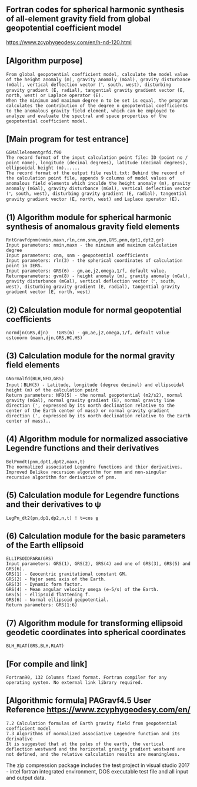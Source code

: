 ## Fortran codes for spherical harmonic synthesis of all-element gravity field from global geopotential coefficient model
https://www.zcyphygeodesy.com/en/h-nd-120.html
## [Algorithm purpose]
    From global geopotential coefficient model, calculate the model value of the height anomaly (m), gravity anomaly (mGal), gravity disturbance (mGal), vertical deflection vector (ʺ, south, west), disturbing gravity gradient (E, radial), tangential gravity gradient vector (E, north, west) or Laplace operator (E).
    When the minimum and maximum degree n to be set is equal, the program calculates the contribution of the degree n geopotential coefficients to the anomalous gravity field element, which can be employed to analyze and evaluate the spectral and space properties of the geopotential coefficient model.
## [Main program for test entrance]
    GGMallelementgrfd.f90
    The record format of the input calculation point file: ID (point no / point name), longitude (decimal degrees), latitude (decimal degrees), ellipsoidal height (m)......
    The record format of the output file reslt.txt: Behind the record of the calculation point file, appends 9 columns of model values of anomalous field elements which inculde the height anomaly (m), gravity anomaly (mGal), gravity disturbance (mGal), vertical deflection vector (ʺ, south, west), disturbing gravity gradient (E, radial), tangential gravity gradient vector (E, north, west) and Laplace operator (E).
## (1) Algorithm module for spherical harmonic synthesis of anomalous gravity field elements
    RntGravFdpnm(nmin,maxn,rln,cnm,snm,gvm,GRS,pnm,dpt1,dpt2,gr)
    Input parameters: nmin,maxn - the minimum and maximum calculation degree
    Input parameters: cnm, snm - geopotential coefficients
    Input parameters: rln(3) - the spherical coordinates of calculation point in IERS.
    Input parameters: GRS(6) - gm,ae,j2,omega,1/f, default value.
    Returnparameters: gvm(8) - height anomaly (m), gravity anomaly (mGal), gravity disturbance (mGal), vertical deflection vector (ʺ, south, west), disturbing gravity gradient (E, radial), tangential gravity gradient vector (E, north, west) 
## (2) Calculation module for normal geopotential coefficients
    normdjn(GRS,djn)   !GRS(6) - gm,ae,j2,omega,1/f, default value
    cstonorm (maxn,djn,GRS,HC,HS)
## (3) Calculation module for the normal gravity field elements
    GNormalfd(BLH,NFD,GRS)
    Input：BLH(3) - Latitude, longitude (degree decimal) and ellipsoidal height (m) of the calculation point
    Return parameters: NFD(5) - the normal geopotential (m2/s2), normal gravity (mGal), normal gravity gradient (E), normal gravity line direction (', expressed by its north declination relative to the center of the Earth center of mass) or normal gravity gradient direction (', expressed by its north declination relative to the Earth center of mass)..
## (4) Algorithm module for normalized associative Legendre functions and their derivatives
    BelPnmdt(pnm,dpt1,dpt2,maxn,t)
    The normalized associated Legendre functions and thier derivatives. Improved Belikov recursion algorithm for mnm and non-singular recursive algorithm for derivative of pnm.
## (5) Calculation module for Legendre functions and their derivatives to ψ
    LegPn_dt2(pn,dp1,dp2,n,t) ! t=cos ψ
## (6) Calculation module for the basic parameters of the Earth ellipsoid
    ELLIPSOIDPARA(GRS)
    Input parameters: GRS(1), GRS(2), GRS(4) and one of GRS(3), GRS(5) and GRS(6).
    GRS(1) - Geocentric gravitational constant GM. 
    GRS(2) - Major semi axis of the Earth. 
    GRS(3) - Dynamic form factor.
    GRS(4) - Mean angular velocity omega (e-5/s) of the Earth.
    GRS(5) - ellipsoid flattening f.
    GRS(6) - Normal ellipsoid geopotential.
    Return parameters: GRS(1:6)
## (7) Algorithm module for transforming ellipsoid geodetic coordinates into spherical coordinates
    BLH_RLAT(GRS,BLH,RLAT)
## [For compile and link]
    Fortran90, 132 Columns fixed format. Fortran compiler for any operating system. No external link library required.
## [Algorithmic formula] PAGravf4.5 User Reference https://www.zcyphygeodesy.com/en/
    7.2 Calculation formulas of Earth gravity field from geopotential coefficient model
    7.3 Algorithms of normalized associative Legendre function and its derivative
    It is suggested that at the poles of the earth, the vertical deflection westward and the horizontal gravity gradient westward are not defined, and the relative calculation results are meaningless.
The zip compression package includes the test project in visual studio 2017 - intel fortran integrated environment, DOS executable test file and all input and output data.
